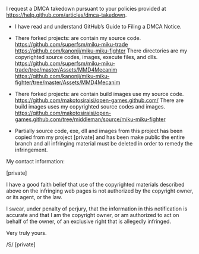 I request a DMCA takedown pursuant to your policies provided at
https://help.github.com/articles/dmca-takedown.

- I have read and understand GitHub’s Guide to Filing a DMCA Notice.

- There forked projects: are contain my source code.
https://github.com/superfsm/miku-miku-trade
https://github.com/kanonji/miku-miku-fighter
There directories are my copyrighted source codes, images, execute
files, and dlls.
https://github.com/superfsm/miku-miku-trade/tree/master/Assets/MMD4Mecanim
https://github.com/kanonji/miku-miku-fighter/tree/master/Assets/MMD4Mecanim

- There forked projects: are contain build images use my source code.
https://github.com/makotosiraisi/open-games.github.com/
There are build images uses my copyrighted source codes and images.
https://github.com/makotosiraisi/open-games.github.com/tree/middleman/source/miku-miku-fighter

- Partially source code, exe, dll and images from this project has
been copied from my project
[private] and has been make
public the entire branch
and all infringing material must be deleted in order to remedy the
infringement.

My contact information:

[private]

I have a good faith belief that use of the copyrighted materials
described above on the infringing web pages is not authorized by the
copyright owner, or its agent, or the law.

I swear, under penalty of perjury, that the information in this
notification is accurate and that I am the copyright owner, or am
authorized to act on behalf of the owner, of an exclusive right that is
allegedly infringed.

Very truly yours.

/S/ [private]
